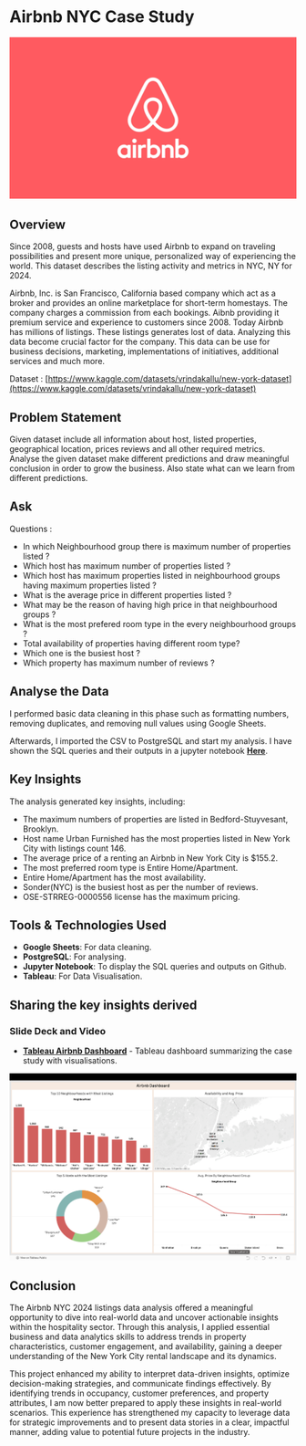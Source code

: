 # Airbnb NYC Case Study

![Content cannot be displayed for some reason](https://github.com/Karanarora274/Airbnb-NYC-Case-Study/blob/main/temp/Airbnb.jpeg)

## Overview

Since 2008, guests and hosts have used Airbnb to expand on traveling possibilities and present more unique, personalized way of experiencing the world. This dataset describes the listing activity and metrics in NYC, NY for 2024.

Airbnb, Inc. is San Francisco, California based company which act as a broker and provides an online marketplace for short-term homestays. The company charges a commission from each bookings. Aibnb providing it premium service and experience to customers  since 2008. Today Airbnb has millions of listings. These listings generates lost of data. Analyzing this data become crucial factor for the company. This data can be use for business decisions, marketing, implementations of initiatives, additional services and much more.


Dataset : [https://www.kaggle.com/datasets/vrindakallu/new-york-dataset](https://www.kaggle.com/datasets/vrindakallu/new-york-dataset)

## Problem Statement 
Given dataset include all information about host, listed properties, geographical location, prices reviews and all other required metrics. Analyse the given dataset make different predictions and draw meaningful conclusion in order to grow the business. Also state what can we learn from different predictions.  

## Ask

Questions :

- In which Neighbourhood group there is maximum number of properties listed ?
- Which host has maximum number of properties listed ?
- Which host has maximum properties listed in neighbourhood groups having maximum properties listed ?
- What is the average price in different properties listed ?
- What may be the reason of having high price in that neighbourhood groups ?
- What is the most prefered room type in the every neighbourhood groups ?
- Total availability of properties having different room type?
- Which one is the busiest host ?
- Which property has maximum number of reviews ?


## Analyse the Data

I performed basic data cleaning in this phase such as formatting numbers, removing duplicates, and removing null values using Google Sheets. 

Afterwards, I imported the CSV to PostgreSQL and start my analysis. I have shown the SQL queries and their outputs in a jupyter notebook [**Here**](https://github.com/Karanarora274/Airbnb-NYC-Case-Study/blob/main/Airbnb.ipynb).

## Key Insights

The analysis generated key insights, including:
- The maximum numbers of properties are listed in Bedford-Stuyvesant, Brooklyn.
- Host name Urban Furnished has the most properties listed in New York City with listings count 146.
- The average price of a renting an Airbnb in New York City is $155.2.
- The most preferred room type is Entire Home/Apartment.
- Entire Home/Apartment has the most availability.
- Sonder(NYC) is the busiest host as per the number of reviews.
- OSE-STRREG-0000556 license has the maximum pricing.

## Tools & Technologies Used

- **Google Sheets**: For data cleaning.
- **PostgreSQL**: For analysing.
- **Jupyter Notebook**: To display the SQL queries and outputs on Github.
- **Tableau**: For Data Visualisation.

## Sharing the key insights derived

### Slide Deck and Video

- [**Tableau Airbnb Dashboard**](https://public.tableau.com/app/profile/karan.arora8884/viz/Airbnb_17306092063920/Dashboard1?publish=yes) - Tableau dashboard summarizing the case study with visualisations.

[![Content cannot be displayed for some reason](https://github.com/Karanarora274/Airbnb-NYC-Case-Study/blob/main/temp/Screenshot%202024-11-03%20at%2010.45.51.png)](https://public.tableau.com/app/profile/karan.arora8884/viz/Airbnb_17306092063920/Dashboard1?publish=yes)

## Conclusion

The Airbnb NYC 2024 listings data analysis offered a meaningful opportunity to dive into real-world data and uncover actionable insights within the hospitality sector. Through this analysis, I applied essential business and data analytics skills to address trends in property characteristics, customer engagement, and availability, gaining a deeper understanding of the New York City rental landscape and its dynamics.

This project enhanced my ability to interpret data-driven insights, optimize decision-making strategies, and communicate findings effectively. By identifying trends in occupancy, customer preferences, and property attributes, I am now better prepared to apply these insights in real-world scenarios. This experience has strengthened my capacity to leverage data for strategic improvements and to present data stories in a clear, impactful manner, adding value to potential future projects in the industry.

  

  
